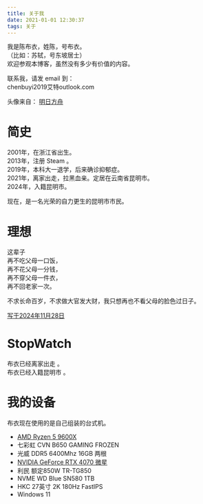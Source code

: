 ```yaml
---
title: 关于我
date: 2021-01-01 12:30:37
tags: 关于
---
```

我是陈布衣，姓陈，号布衣。   
（比如：苏轼，号东坡居士）   
欢迎参观本博客，虽然没有多少有价值的内容。   

联系我，请发 email 到：   
chenbuyi2019艾特outlook.com   

头像来自： [明日方舟](https://ak.hypergryph.com/)    

# 简史
2001年，在浙江省出生。   
2013年，注册 Steam 。   
2019年，本科大一退学，后来确诊抑郁症。   
2021年，离家出走，拉黑血亲。定居在云南省昆明市。   
2024年，入籍昆明市。   

现在，是一名光荣的自力更生的昆明市市民。   

# 理想
这辈子  
再不吃父母一口饭，  
再不花父母一分钱，  
再不穿父母一件衣，  
再不回老家一次。  

不求长命百岁，不求做大官发大财，我只想再也不看父母的脸色过日子。   

[写于2024年11月28日](https://m.weibo.cn/status/P2qnOsz6s)   

# StopWatch
布衣已经离家出走 <span id="tm1"> </span> 。   
布衣已经入籍昆明市 <span id="tm2"> </span> 。   

<script>

function set(id, st) {
    var w = document.getElementById(id);
    var now = new Date();
    const day = 86400;
    var passed = (now.getTime() - st.getTime()) / 1000;
    var days = Math.floor(passed / day);
    var sec = Math.floor(passed - days * day);
    w.innerText = `${days} 天 ${sec} 秒`;
}
setInterval(() => {
    set("tm1", new Date("2021-01-27T00:00:00"));
    set("tm2", new Date("2024-09-04T09:40:00"));
}, 1);

</script>


# 我的设备
布衣现在使用的是自己组装的台式机。   

- [AMD Ryzen 5 9600X](https://valid.x86.fr/54qmyp)
- 七彩虹 CVN B650 GAMING FROZEN
- 光威 DDR5 6400Mhz 16GB 两根
- [NVIDIA GeForce RTX 4070 微星](https://www.3dmark.com/spy/51361807)
- 利民 额定850W TR-TG850
- NVME WD Blue SN580 1TB
- HKC 27英寸 2K 180Hz FastIPS
- Windows 11
